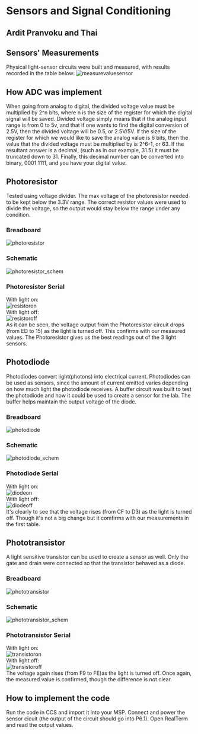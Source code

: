 # Sensors and Signal Conditioning 
## Ardit Pranvoku and Thai

## Sensors' Measurements
Physical light-sensor circuits were built and measured, with results recorded in the table below:
![measurevaluesensor](https://user-images.githubusercontent.com/30231031/32411817-330231d8-c1bb-11e7-8b2d-5091f39aff3c.png)

## How ADC was implement
When going from analog to digital, the divided voltage value must be multiplied by 2^n bits, where n is the size of the register for which the digital signal will be saved. Divided voltage simply means that if the analog input range is from 0 to 5v, and that if one wants to find the digital conversion of 2.5V, then the divided voltage will be 0.5, or 2.5V/5V.
If the size of the register for which we would like to save the analog value is 6 bits, then the  value that the divided voltage must be multiplied by is 2^6-1, or 63. If the resultant answer is a decimal, (such as in our example, 31.5) it must be truncated down to 31. Finally, this decimal number can be converted into binary, 0001 1111, and you have your digital value.  

## Photoresistor
Tested using voltage divider. The max voltage of the photoresistor needed to be kept below the 3.3V range.
The correct resistor values were used to divide the voltage, so the output would stay below the range under any condition.

### Breadboard
![photoresistor](https://user-images.githubusercontent.com/30231031/32254022-a67b18f4-be74-11e7-8356-d9d35f2204d2.jpg)

### Schematic
![photoresistor_schem](https://user-images.githubusercontent.com/30231031/32254216-b76719dc-be75-11e7-8ed3-7f3e1b88f87c.png)

### Photoresistor Serial 
With light on: <br />
![resistoron](https://user-images.githubusercontent.com/30231031/32411738-42b32a08-c1b9-11e7-92bb-09c31271f055.png)
<br />
With light off:<br />
![resistoroff](https://user-images.githubusercontent.com/30231031/32411700-8c39cd04-c1b8-11e7-8477-36ca4148185c.png)
<br />
As it can be seen, the voltage output from the Photoresistor circuit drops (from ED to 15) as the light is turned off. 
This confirms with our measured values. 
The Photoresistor gives us the best readings out of the 3 light sensors.
## Photodiode
Photodiodes convert light(photons) into electrical current. Photodiodes can be used as sensors,  since the 
amount of current emitted varies depending on how much light the photodiode receives. A buffer circuit was built to test the 
photodiode and how it could be used to create a sensor for the lab. The buffer helps maintain the output voltage of the diode. 
### Breadboard
![photodiode](https://user-images.githubusercontent.com/30231031/32254052-d187fd50-be74-11e7-8acb-23b467f7013d.jpg)


### Schematic
![photodiode_schem](https://user-images.githubusercontent.com/30231031/32254217-b950eea8-be75-11e7-80d7-ca4648ef938c.png)

### Photodiode Serial
With light on: <br />
![diodeon](https://user-images.githubusercontent.com/30231031/32411770-0b758bde-c1ba-11e7-8856-08e2f500ab04.png)
<br />
With light off: <br />
![diodeoff](https://user-images.githubusercontent.com/30231031/32411735-3b7783c4-c1b9-11e7-9004-4703c728a6a9.png)
<br />
It's clearly to see that the voltage rises (from CF to D3) as the light is turned off. Though it's not a big change 
but it comfirms with our measurements in the first table.

## Phototransistor
A light sensitive transistor can be used to create a sensor as well. Only the gate and drain were connected
so that the transistor behaved as a diode.
### Breadboard
![phototransistor](https://user-images.githubusercontent.com/30231031/32254055-d3ccef6c-be74-11e7-9407-9838f6c70633.jpg)

### Schematic
![phototransistor_schem](https://user-images.githubusercontent.com/30231031/32254218-bbadad58-be75-11e7-9eed-a369d74b8bc1.png)

### Phototransistor Serial
With light on: <br />
![transistoron](https://user-images.githubusercontent.com/30231031/32411782-6d1f9000-c1ba-11e7-8f97-83799a8809f7.png)
<br />
With light off: <br />
![transistoroff](https://user-images.githubusercontent.com/30231031/32411783-6dc70ca4-c1ba-11e7-9337-fa504f26bd93.png)
<br />
The voltage again rises (from F9 to FE)as the light is turned off. Once again, the measured value is confirmed, though the difference is not clear. 

## How to implement the code
Run the code in CCS and import it into your MSP. Connect and power the sensor cicuit (the output of the circuit should go into P6.1). Open RealTerm and read the output values. 